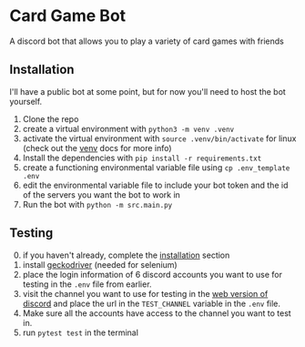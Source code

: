  # Card Game Bot


 A discord bot that allows you to play a variety of card games with friends


<!--
## Features

 - Interactive button based gameplay
 - created with mobile in mind

### Available Games
 - President (Work in progress)

-->

## Installation

I'll have a public bot at some point, but for now you'll need to host the bot yourself.

1. Clone the repo
2. create a virtual environment with `python3 -m venv .venv`
3. activate the virtual environment with `source .venv/bin/activate` for linux (check out the [venv](https://docs.python.org/3/library/venv.html) docs for more info)
4. Install the dependencies with `pip install -r requirements.txt`
5. create a functioning environmental variable file using `cp .env_template .env`
6. edit the environmental variable file to include your bot token and the id of the servers you want the bot to work in
7. Run the bot with `python -m src.main.py`

## Testing

0. if you haven't already, complete the [installation](#installation) section
1. install [geckodriver](https://github.com/mozilla/geckodriver/releases) (needed for selenium)
2. place the login information of 6 discord accounts you want to use for testing in the `.env` file from earlier.
3. visit the channel you want to use for testing in the [web version of discord](https://discord.com/login) and place the url in the `TEST_CHANNEL` variable in the `.env` file.
4. Make sure all the accounts have access to the channel you want to test in.
5. run `pytest test` in the terminal
